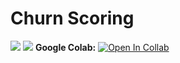 # Churn Scoring
[![](https://img.shields.io/badge/-Classification-orange)](#) [![](https://img.shields.io/badge/-Python-green)](#) 
**Google Colab:** [![Open In Collab](https://colab.research.google.com/assets/colab-badge.svg)]()

